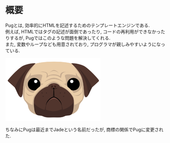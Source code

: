 # 概要
Pugとは, 効率的にHTMLを記述するためのテンプレートエンジンである.  
例えば, HTMLではタグの記述が面倒であったり, コードの再利用ができなかったりするが, Pugではこのような問題を解決してくれる.  
また, 変数やループなども用意されており, プログラマが親しみやすいようになっている.

<img src="../../img/001_foundation/001.png" width="300">

ちなみにPugは最近までJadeという名前だったが, 商標の関係でPugに変更された.
